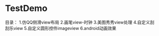 # TestDemo
目录：
1.仿QQ侧滑view布局
2.画笔view-时钟
3.美图秀秀view处理
4.自定义刮刮乐view
5.自定义圆形控件imageview
6.android动画效果
